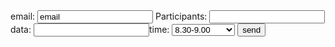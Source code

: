 <form action="/some-url" method="get">
  <label for="email">email:</label>
  <input type="email" value="email" id="email">
  <label for="Participants">Participants:</label>
  <input type="number" value="number" id="number">
  <label for="data">data:</label>
  <input type="number" value="data" <label for="time">time:</label>
  <select number"time">
    <option value="8.30-9.00">8.30-9.00</option> value="early"
    <option value="12:00 - 14:00">12:00 - 14:00</option> value="mid

    <option value="15:00 - 17:00">15:00 - 17:00 </label </label>
  </select>
  <button>send</button>
</form>
